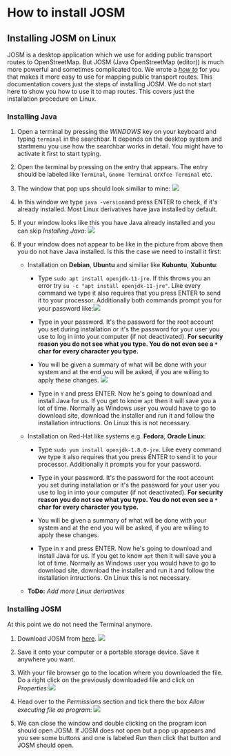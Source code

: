 # How to install JOSM

## Installing JOSM on Linux

JOSM is a desktop application which we use for adding public transport routes to OpenStreetMap. But JOSM (Java OpenStreetMap (editor)) is much more powerful and sometimes complicated too. We wrote a _[how to](../installing-mapping-tool/index.md)_ for you that makes it more easy to use for mapping public transport routes. This documentation covers just the steps of installing JOSM. We do not start here to show you how to use it to map routes. This covers just the installation procedure on Linux.

### Installing Java

1. Open a terminal by pressing the _WINDOWS_ key on your keyboard and typing `terminal` in the searchbar. It depends on the desktop system and startmenu you use how the searchbar works in detail. You might have to activate it first to start typing.

2. Open the terminal by pressing on the entry that appears. The entry should be labeled like `Terminal`, `Gnome Terminal` or`Xfce Terminal` etc.

3. The window that pop ups should look similiar to mine: ![](terminal.png)

4. In this window we type `java -version`and press ENTER to check, if it's already installed. Most Linux derivatives have java installed by default.

5. If your window looks like this you have Java already installed and you can skip _Installing Java_: ![](terminal-java-version.png)

6. If your window does not appear to be like in the picture from above then you do not have Java installed. Is this the case we need to install it first:
   
   - Installation on **Debian**, **Ubuntu** and similiar like **Kubuntu**, **Xubuntu**:
     
     - Type `sudo apt install openjdk-11-jre`. If this throws you an error try `su -c "apt install openjdk-11-jre"`. Like every command we type it also requires that you press ENTER to send it to your processor. Additionally both commands prompt you for your password like:![](terminal-password-prompt.png)
     
     - Type in your password. It's the password for the root account you set during installation or it's the password for your user you use to log in into your computer (if not deactivated). **For security reason you do not see what you type. You do not even see a `*` char for every character you type.**
     
     - You will be given a summary of what will be done with your system and at the end you will be asked, if you are willing to apply these changes. ![](terminal-apt-prompt.png)
     
     - Type in `Y` and press ENTER. Now he's going to download and install Java for us. If you get to know `apt` then it will save you a lot of time. Normally as Windows user you would have to go to download site, download the installer and run it and follow the installation intructions. On Linux this is not necessary.
   
   - Installation on Red-Hat like systems e.g. **Fedora**, **Oracle Linux**:
     
     - Type `sudo yum install openjdk-1.8.0-jre`. Like every command we type it also requires that you press ENTER to send it to your processor. Additionally it prompts you for your password.
     
     - Type in your password. It's the password for the root account you set during installation or it's the password for your user you use to log in into your computer (if not deactivated). **For security reason you do not see what you type. You do not even see a `*` char for every character you type.**
     
     - You will be given a summary of what will be done with your system and at the end you will be asked, if you are willing to apply these changes. 
     
     - Type in `Y` and press ENTER. Now he's going to download and install Java for us. If you get to know `apt` then it will save you a lot of time. Normally as Windows user you would have to go to download site, download the installer and run it and follow the installation intructions. On Linux this is not necessary.
   
   - **ToDo:** _Add more Linux derivatives_

### Installing JOSM

At this point we do not need the Terminal anymore.

1. Download JOSM from [here](https://josm.openstreetmap.de/). ![](website-josm-download.png)

2. Save it onto your computer or a portable storage device. Save it anywhere you want.

3. With your file browser go to the location where you downloaded the file. Do a right click on the previously downloaded file and click on _Properties_:![](contextmenu-properties.png)

4. Head over to the _Permissions_ section and tick there the box _Allow executing file as program_: ![](properties-permissions.png)

5. We can close the window and double clicking on the program icon should open  JOSM. If JOSM does not open but a pop up appears and you see some buttons and one is labeled _Run_ then click that button and JOSM should open.
